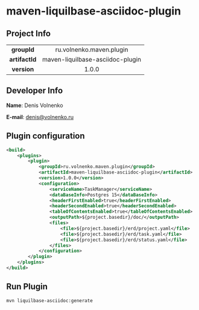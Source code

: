 # maven-liquilbase-asciidoc-plugin

## Project Info

|                  |                                |
|:----------------:|:------------------------------:|
|**groupId**      |ru.volnenko.maven.plugin         |
|**artifactId**   |maven-liquilbase-asciidoc-plugin |
|**version**      |1.0.0                            |

## Developer Info

**Name**: Denis Volnenko

**E-mail**: denis@volnenko.ru

## Plugin configuration

```xml
<build>
    <plugins>
        <plugin>
            <groupId>ru.volnenko.maven.plugin</groupId>
            <artifactId>maven-liquilbase-asciidoc-plugin</artifactId>
            <version>1.0.0</version>
            <configuration>
                <serviceName>TaskManager</serviceName>
                <dataBaseInfo>Postgres 15</dataBaseInfo>
                <headerFirstEnabled>true</headerFirstEnabled>
                <headerSecondEnabled>true</headerSecondEnabled>
                <tableOfContentsEnabled>true</tableOfContentsEnabled>
                <outputPath>${project.basedir}/doc/</outputPath>
                <files>
                    <file>${project.basedir}/erd/project.yaml</file>
                    <file>${project.basedir}/erd/task.yaml</file>
                    <file>${project.basedir}/erd/status.yaml</file>
                </files>
            </configuration>
        </plugin>
    </plugins>
</build>
```

## Run Plugin

```bash
mvn liquilbase-asciidoc:generate
```
